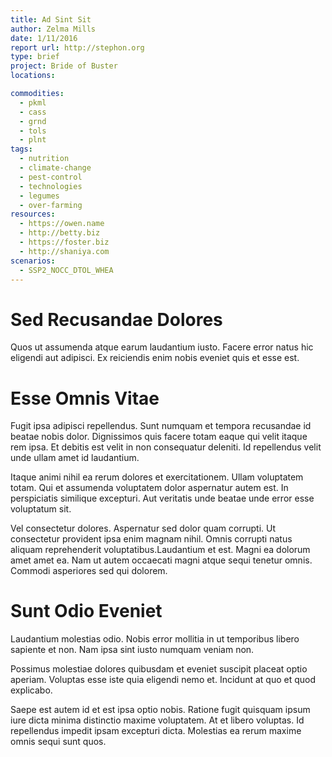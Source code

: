```yaml
---
title: Ad Sint Sit
author: Zelma Mills
date: 1/11/2016
report url: http://stephon.org
type: brief
project: Bride of Buster
locations:

commodities:
  - pkml
  - cass
  - grnd
  - tols
  - plnt
tags:
  - nutrition
  - climate-change
  - pest-control
  - technologies
  - legumes
  - over-farming
resources:
  - https://owen.name
  - http://betty.biz
  - https://foster.biz
  - http://shaniya.com
scenarios:
  - SSP2_NOCC_DTOL_WHEA
---
```

# Sed Recusandae Dolores
Quos ut assumenda atque earum laudantium iusto. Facere error natus hic eligendi aut adipisci. Ex reiciendis enim nobis eveniet quis et esse est.

# Esse Omnis Vitae
Fugit ipsa adipisci repellendus. Sunt numquam et tempora recusandae id beatae nobis dolor. Dignissimos quis facere totam eaque qui velit itaque rem ipsa. Et debitis est velit in non consequatur deleniti. Id repellendus velit unde ullam amet id laudantium.
 Itaque animi nihil ea rerum dolores et exercitationem. Ullam voluptatem totam. Qui et assumenda voluptatem dolor aspernatur autem est. In perspiciatis similique excepturi. Aut veritatis unde beatae unde error esse voluptatum sit.
 Vel consectetur dolores. Aspernatur sed dolor quam corrupti. Ut consectetur provident ipsa enim magnam nihil. Omnis corrupti natus aliquam reprehenderit voluptatibus.Laudantium et est. Magni ea dolorum amet amet ea. Nam ut autem occaecati magni atque sequi tenetur omnis. Commodi asperiores sed qui dolorem.

# Sunt Odio Eveniet
Laudantium molestias odio. Nobis error mollitia in ut temporibus libero sapiente et non. Nam ipsa sint iusto numquam veniam non.
 Possimus molestiae dolores quibusdam et eveniet suscipit placeat optio aperiam. Voluptas esse iste quia eligendi nemo et. Incidunt at quo et quod explicabo.
 Saepe est autem id et est ipsa optio nobis. Ratione fugit quisquam ipsum iure dicta minima distinctio maxime voluptatem. At et libero voluptas. Id repellendus impedit ipsam excepturi dicta. Molestias ea rerum maxime omnis sequi sunt quos.
